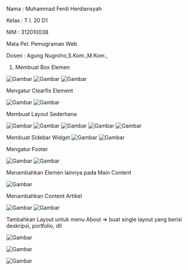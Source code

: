 Nama    : Muhammad Ferdi Herdiansyah

Kelas   : T I. 20 D1

NIM     : 312010038

Mata Pel: Pemograman Web

Dosen   : Agung Nugroho,S.Kom.,M.Kom.,


1. Membuat Box Elemen 

![Gambar](BB1.PNG)
![Gambar](BB2.PNG)
![Gambar](BB3.PNG)

Mengatur Clearfix Element

![Gambar](BB2.PNG)
![Gambar](BB3.PNG)

Membuat Layout Sederhana

![Gambar](BB9.PNG)
![Gambar](BB10.PNG)
![Gambar](BB11.PNG)
![Gambar](BB12.PNG)
![Gambar](BB4.PNG)

Membuat Sidebar Widget
![Gambar](BB11.PNG)
![Gambar](BB5.PNG)


Mengatur Footer

![Gambar](BB12.PNG)
![Gambar](BB6.png)


Menambahkan Elemen lainnya pada Main Content

![Gambar](BB5.PNG)


Menambahkan Content Artikel

![Gambar](BB12.PNG)
![Gambar](BB6.png)

Tambahkan Layout untuk menu About
=> buat single layout yang berisi deskripsi, portfolio, dll


![Gambar](BB13.PNG)

![Gambar](BB14.PNG)

![Gambar](BB7.PNG)
